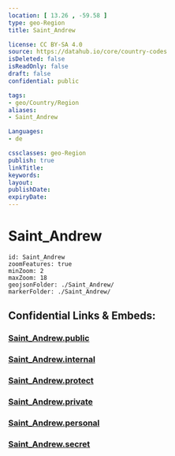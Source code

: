 ```yaml
---
location: [ 13.26 , -59.58 ] 
type: geo-Region
title: Saint_Andrew

license: CC BY-SA 4.0
source: https://datahub.io/core/country-codes
isDeleted: false
isReadOnly: false
draft: false
confidential: public

tags:
- geo/Country/Region
aliases:
- Saint_Andrew

Languages:
- de

cssclasses: geo-Region
publish: true
linkTitle: 
keywords: 
layout: 
publishDate: 
expiryDate: 
---
```


# Saint_Andrew

```leaflet
id: Saint_Andrew
zoomFeatures: true 
minZoom: 2 
maxZoom: 18
geojsonFolder: ./Saint_Andrew/
markerFolder: ./Saint_Andrew/
```


## Confidential Links & Embeds: 

### [Saint_Andrew.public](/_public/\Earth\Continent\America~Caribbean\Barbados\Provinces~BarbadosSaint_Andrew.public.md) 

### [Saint_Andrew.internal](/_internal/\Earth\Continent\America~Caribbean\Barbados\Provinces~BarbadosSaint_Andrew.internal.md) 

### [Saint_Andrew.protect](/_protect/\Earth\Continent\America~Caribbean\Barbados\Provinces~BarbadosSaint_Andrew.protect.md) 

### [Saint_Andrew.private](/_private/\Earth\Continent\America~Caribbean\Barbados\Provinces~BarbadosSaint_Andrew.private.md) 

### [Saint_Andrew.personal](/_personal/\Earth\Continent\America~Caribbean\Barbados\Provinces~BarbadosSaint_Andrew.personal.md) 

### [Saint_Andrew.secret](/_secret/\Earth\Continent\America~Caribbean\Barbados\Provinces~BarbadosSaint_Andrew.secret.md)

